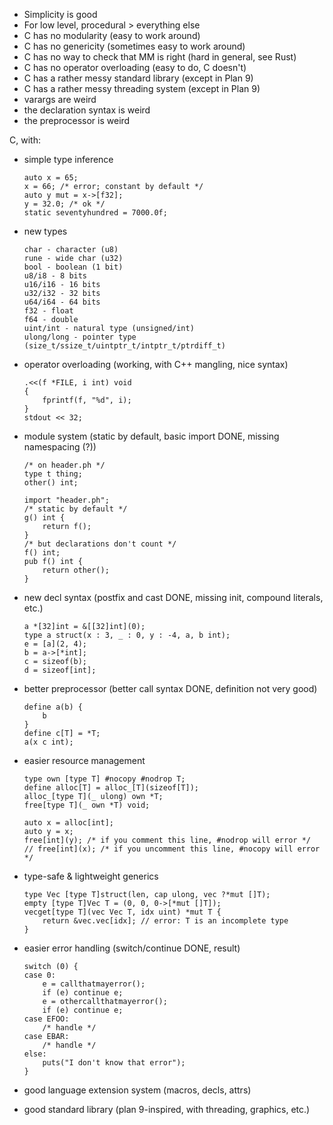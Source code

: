 - Simplicity is good
- For low level, procedural > everything else
- C has no modularity (easy to work around)
- C has no genericity (sometimes easy to work around)
- C has no way to check that MM is right (hard in general, see Rust)
- C has no operator overloading (easy to do, C doesn't)
- C has a rather messy standard library (except in Plan 9)
- C has a rather messy threading system (except in Plan 9)
- varargs are weird
- the declaration syntax is weird
- the preprocessor is weird

C, with:
- simple type inference

      auto x = 65;
      x = 66; /* error; constant by default */
      auto y mut = x->[f32];
      y = 32.0; /* ok */
      static seventyhundred = 7000.0f;

- new types

      char - character (u8)
      rune - wide char (u32)
      bool - boolean (1 bit)
      u8/i8 - 8 bits
      u16/i16 - 16 bits
      u32/i32 - 32 bits
      u64/i64 - 64 bits
      f32 - float
      f64 - double
      uint/int - natural type (unsigned/int)
      ulong/long - pointer type (size_t/ssize_t/uintptr_t/intptr_t/ptrdiff_t)

- operator overloading (working, with C++ mangling, nice syntax)

      .<<(f *FILE, i int) void
      {
          fprintf(f, "%d", i);
      }
      stdout << 32;

- module system (static by default, basic import DONE, missing namespacing (?))

      /* on header.ph */
      type t thing;
      other() int;

      import "header.ph";
      /* static by default */
      g() int {
          return f();
      }
      /* but declarations don't count */
      f() int;
      pub f() int {
          return other();
      }

- new decl syntax (postfix and cast DONE, missing init, compound literals, etc.)

      a *[32]int = &[[32]int](0);
      type a struct(x : 3, _ : 0, y : -4, a, b int);
      e = [a](2, 4);
      b = a->[*int];
      c = sizeof(b);
      d = sizeof[int];

- better preprocessor (better call syntax DONE, definition not very good)

      define a(b) {
          b
      }
      define c[T] = *T;
      a(x c int);

- easier resource management

      type own [type T] #nocopy #nodrop T;
      define alloc[T] = alloc_[T](sizeof[T]);
      alloc_[type T](_ ulong) own *T;
      free[type T](_ own *T) void;

      auto x = alloc[int];
      auto y = x;
      free[int](y); /* if you comment this line, #nodrop will error */
      // free[int](x); /* if you uncomment this line, #nocopy will error */

- type-safe & lightweight generics

      type Vec [type T]struct(len, cap ulong, vec ?*mut []T);
      empty [type T]Vec T = (0, 0, 0->[*mut []T]);
      vecget[type T](vec Vec T, idx uint) *mut T {
          return &vec.vec[idx]; // error: T is an incomplete type
      }

- easier error handling (switch/continue DONE, result)

      switch (0) {
      case 0:
          e = callthatmayerror();
          if (e) continue e;
          e = othercallthatmayerror();
          if (e) continue e;
      case EFOO:
          /* handle */
      case EBAR:
          /* handle */
      else:
          puts("I don't know that error");
      }

- good language extension system (macros, decls, attrs)
- good standard library (plan 9-inspired, with threading, graphics, etc.)

